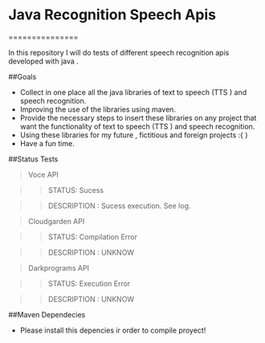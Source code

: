 # Java Recognition Speech Apis
===============

In this repository I will do tests of different speech recognition apis developed with java .

##Goals

  * Collect in one place all the java libraries of text to speech (TTS ) and speech recognition.
  * Improving the use of the libraries using maven.
  * Provide the necessary steps to insert these libraries on any project that want the functionality of text to speech (TTS ) and speech recognition.
  * Using these libraries for my future , fictitious and foreign projects :{ )
  * Have a fun time.

##Status Tests

> Voce API

 >> STATUS: Sucess
 
 >> DESCRIPTION : Sucess execution. See log.

> Cloudgarden API

 >> STATUS: Compilation Error
 
 >> DESCRIPTION : UNKNOW

> Darkprograms API

 >> STATUS: Execution Error
 
 >> DESCRIPTION : UNKNOW
 
##Maven Dependecies

  * Please install this depencies ir order to compile proyect!
